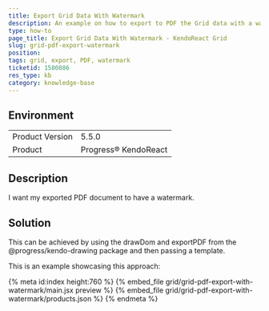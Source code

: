 ```yaml
---
title: Export Grid Data With Watermark
description: An example on how to export to PDF the Grid data with a watermark
type: how-to
page_title: Export Grid Data With Watermark - KendoReact Grid
slug: grid-pdf-export-watermark
position:
tags: grid, export, PDF, watermark
ticketid: 1580886
res_type: kb
category: knowledge-base
---
```


## Environment
<table>
	<tbody>
		<tr>
			<td>Product Version</td>
			<td>5.5.0</td>
		</tr>
		<tr>
			<td>Product</td>
			<td>Progress® KendoReact</td>
		</tr>
	</tbody>
</table>

## Description
I want my exported PDF document to have a watermark.

## Solution
This can be achieved by using the drawDom and exportPDF from the @progress/kendo-drawing package and then passing a template.

This is an example showcasing this approach:

{% meta id:index height:760 %}
{% embed_file grid/grid-pdf-export-with-watermark/main.jsx preview %}
{% embed_file grid/grid-pdf-export-with-watermark/products.json %}
{% endmeta %}